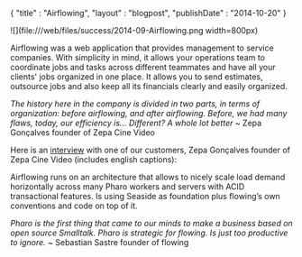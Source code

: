 {"title" : "Airflowing","layout" : "blogpost","publishDate" : "2014-10-20"}![](file:///web/files/success/2014-09-Airflowing.png width=800px)Airflowing was a web application that provides management to service companies. With simplicity in mind, it allows your operations team to coordinate jobs and tasks across different teammates and have all your clients' jobs organized in one place. It allows you to send estimates, outsource jobs and also keep all its financials clearly and easily organized._The history here in the company is divided in two parts, in terms of organization: before airflowing, and after airflowing. Before, we had many flaws, today, our efficiency is... Different? A whole lot better_ \~ Zepa Gonçalves founder of Zepa Cine VideoHere is an [interview](https://www.youtube.com/watch?v=P8VXKwHjioA) with one of our customers, Zepa Gonçalves founder of Zepa Cine Video \(includes english captions\):Airflowing runs on an architecture that allows to nicely scale load demand horizontally across many Pharo workers and servers with ACID transactional features. Is using Seaside as foundation plus flowing’s own conventions and code on top of it._Pharo is the first thing that came to our minds to make a business based on open source Smalltalk. Pharo is strategic for flowing. Is just too productive to ignore._ \~ Sebastian Sastre founder of flowing
